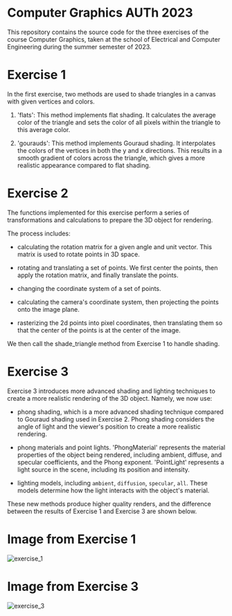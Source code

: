 # Computer Graphics AUTh 2023

This repository contains the source code for the three exercises of the course Computer Graphics, taken at the school of Electrical and Computer Engineering during the summer semester of 2023.

# Exercise 1

In the first exercise, two methods are used to shade triangles in a canvas with given vertices and colors.

1. 'flats': This method implements flat shading. It calculates the average color of the triangle and sets the color of all pixels within the triangle to this average color.

2. 'gourauds': This method implements Gouraud shading. It interpolates the colors of the vertices in both the y and x directions. This results in a smooth gradient of colors across the triangle, which gives a more realistic appearance compared to flat shading.

# Exercise 2

The functions implemented for this exercise perform a series of transformations and calculations to prepare the 3D object for rendering. 

The process includes:
 * calculating the rotation matrix for a given angle and unit vector. This matrix is used to rotate points in 3D space.

 * rotating and translating a set of points. We first center the points, then apply the rotation matrix, and finally translate the points.

 * changing the coordinate system of a set of points. 

 * calculating the camera's coordinate system, then projecting the points onto the image plane.

 * rasterizing the 2d points into pixel coordinates, then translating them so that the center of the points is at the center of the image.

We then call the shade_triangle method from Exercise 1 to handle shading.

# Exercise 3

Exercise 3 introduces more advanced shading and lighting techniques to create a more realistic rendering of the 3D object. Namely, we now use:

 * phong shading, which is a more advanced shading technique compared to Gouraud shading used in Exercise 2. Phong shading considers the angle of light and the viewer's position to create a more realistic rendering.

 * phong materials and point lights. 'PhongMaterial' represents the material properties of the object being rendered, including ambient, diffuse, and specular coefficients, and the Phong exponent. 'PointLight' represents a light source in the scene, including its position and intensity.

 * lighting models, including `ambient`, `diffusion`, `specular`, `all`. These models determine how the light interacts with the object's material.

These new methods produce higher quality renders, and the difference between the results of Exercise 1 and Exercise 3 are shown below.

# Image from Exercise 1
![exercise_1](https://github.com/toniker/computer-graphics-2023/assets/39350193/891d95b3-9eca-430d-b88a-9d7a99472e78)

# Image from Exercise 3
![exercise_3](https://github.com/toniker/computer-graphics-2023/assets/39350193/d4a4cdfb-540f-40cc-afe7-8df9a8743894)

